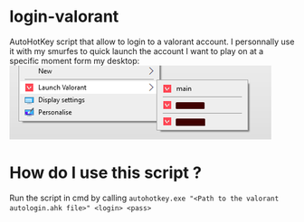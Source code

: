 # login-valorant
AutoHotKey script that allow to login to a valorant account. I personnally use it with my smurfes to quick launch the account I want to play on at a specific moment form my desktop:
![windows context menu valorant login](https://github.com/letchepare/login-valorant/blob/master/valorant%20autologin%20submenu.png?raw=true)

# How do I use this script ?
Run the script in cmd by calling `autohotkey.exe "<Path to the valorant autologin.ahk file>" <login> <pass>`
